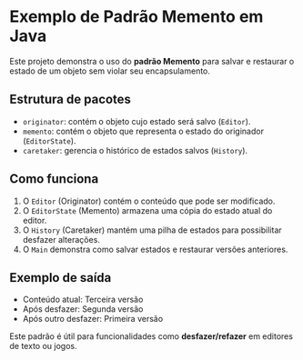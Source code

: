 # Exemplo de Padrão Memento em Java

Este projeto demonstra o uso do **padrão Memento** para salvar e restaurar o estado de um objeto sem violar seu encapsulamento.

## Estrutura de pacotes

- `originator`: contém o objeto cujo estado será salvo (`Editor`).
- `memento`: contém o objeto que representa o estado do originador (`EditorState`).
- `caretaker`: gerencia o histórico de estados salvos (`History`).

## Como funciona

1. O `Editor` (Originator) contém o conteúdo que pode ser modificado.
2. O `EditorState` (Memento) armazena uma cópia do estado atual do editor.
3. O `History` (Caretaker) mantém uma pilha de estados para possibilitar desfazer alterações.
4. O `Main` demonstra como salvar estados e restaurar versões anteriores.

## Exemplo de saída

- Conteúdo atual: Terceira versão
- Após desfazer: Segunda versão
- Após outro desfazer: Primeira versão


Este padrão é útil para funcionalidades como **desfazer/refazer** em editores de texto ou jogos.

